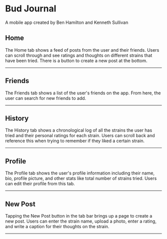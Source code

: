 # Bud Journal
A mobile app created by Ben Hamilton and Kenneth Sullivan

## Home

The Home tab shows a feed of posts from the user and their friends. Users can scroll through and see ratings and thoughts on different strains that have been tried. There is a button to create a new post at the bottom.

***

## Friends

The Friends tab shows a list of the user's friends on the app. From here, the user can search for new friends to add.

*** 

## History

The History tab shows a chronological log of all the strains the user has tried and their personal ratings for each strain. Users can scroll back and reference this when trying to remember if they liked a certain strain.

***

## Profile 

The Profile tab shows the user's profile information including their name, bio, profile picture, and other stats like total number of strains tried. Users can edit their profile from this tab.

***

## New Post

Tapping the New Post button in the tab bar brings up a page to create a new post. Users can enter the strain name, upload a photo, enter a rating, and write a caption for their thoughts on the strain.

***
